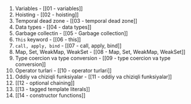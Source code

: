 1. Variables - [[01 - variables]]
2. Hoisting - [[02 - hoisting]]
3. Temporal dead zone - [[03 - temporal dead zone]]
4. Data types - [[04 - data types]]
5. Garbage collectin - [[05 - Garbage collection]]
6. `This` keyword - [[06 - this]]
7. `call, apply, bind` - [[07 - call, apply, bind]]
8. Map, Set, WeakMap, WeakSet - [[08 - Map, Set, WeakMap, WeakSet]]
9. Type coercion va type conversion - [[09 - type coercion va type conversion]]
10. Operator turlari - [[10 - operator turlari]]
11. Oddiy va chiziqli funksiyalar - [[11 - oddiy va chiziqli funksiyalar]]
12. [[12 - optional chaining]]
13. [[13 - tagged template literals]]
14. [[14 - constructor functions]]
